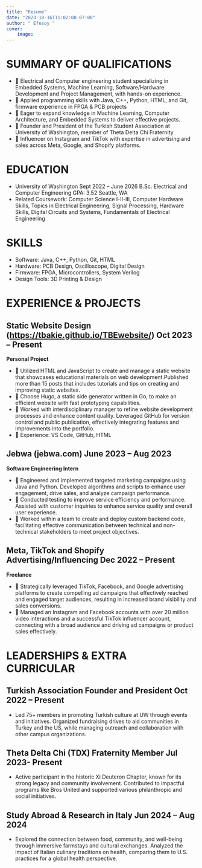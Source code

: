 ```yaml
---
title: "Resume"
date: "2023-10-16T11:02:08-07:00"
author: " Efesoy "
cover:
    image: 
---
```


# SUMMARY OF QUALIFICATIONS
-  Electrical and Computer engineering student specializing in Embedded Systems, Machine Learning, Software/Hardware Development and Project Management, with hands-on experience.
-  Applied programming skills with Java, C++, Python, HTML, and Git, firmware experience in FPGA & PCB projects
-  Eager to expand knowledge in Machine Learning, Computer Architecture, and Embedded Systems to deliver effective projects.
-  Founder and President of the Turkish Student Association at University of Washington, member of Theta Delta Chi Fraternity
-  Influencer on Instagram and TikTok with expertise in advertising and sales across Meta, Google, and Shopify platforms.

# EDUCATION
- University of Washington Sept 2022 – June 2026
B.Sc. Electrical and Computer Engineering GPA: 3.52
Seattle, WA
- Related Coursework: Computer Science I-II-III, Computer Hardware Skills, Topics in Electrical Engineering, Signal Processing, Hardware Skills, Digital Circuits and Systems, Fundamentals of Electrical Engineering

# SKILLS
- Software: Java, C++, Python, Git, HTML
- Hardware: PCB Design, Oscilloscope, Digital Design
- Firmware: FPGA, Microcontrollers, System Verilog
- Design Tools: 3D Printing & Design

# EXPERIENCE & PROJECTS
## Static Website Design (https://tbakie.github.io/TBEwebsite/)  Oct 2023 – Present
**Personal Project**
-  Utilized HTML and JavaScript to create and manage a static website that showcases educational materials on web development.Published more than 15 posts that includes tutorials and tips on creating and improving static websites.
-  Choose Hugo, a static side generator written in Go, to make an efficient website with fast prototyping capabilities.
-  Worked with interdisciplinary manager to refine website development processes and enhance content quality. Leveraged GitHub for version control and public publication, effectively integrating features and improvements into the portfolio.
-  Experience: VS Code, GitHub, HTML
## Jebwa (jebwa.com) June 2023 – Aug 2023
**Software Engineering Intern**
-  Engineered and implemented targeted marketing campaigns using Java and Python. Developed algorithms and scripts to enhance user
engagement, drive sales, and analyze campaign performance.
-  Conducted testing to improve service efficiency and performance. Assisted with customer inquiries to enhance service quality and overall user experience.
-  Worked within a team to create and deploy custom backend code, facilitating effective communication between technical and non-technical stakeholders to meet project objectives.
## Meta, TikTok and Shopify Advertising/Influencing  Dec 2022 – Present
**Freelance**
-  Strategically leveraged TikTok, Facebook, and Google advertising platforms to create compelling ad campaigns that effectively reached and engaged target audiences, resulting in increased brand visibility and sales conversions.
-  Managed an Instagram and Facebook accounts with over 20 million video interactions and a successful TikTok influencer account,
connecting with a broad audience and driving ad campaigns or product sales effectively.

# LEADERSHIPS & EXTRA CURRICULAR
## Turkish Association Founder and President  Oct 2022 – Present
- Led 75+ members in promoting Turkish culture at UW through events and initiatives. Organized fundraising drives to aid communities in Turkey and the US, while managing outreach and collaboration with other campus organizations.
## Theta Delta Chi (TDX) Fraternity Member  Jul 2023- Present
- Active participant in the historic Xi Deuteron Chapter, known for its strong legacy and community involvement. Contributed to impactful programs like Bros United and supported various philanthropic and social initiatives.
## Study Abroad & Research in Italy  Jun 2024 – Aug 2024
- Explored the connection between food, community, and well-being through immersive farmstays and cultural exchanges. Analyzed the impact of Italian culinary traditions on health, comparing them to U.S. practices for a global health perspective.

